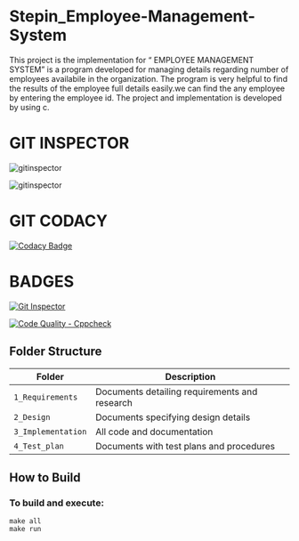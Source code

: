 # Stepin_Employee-Management-System
This project is the implementation for “ EMPLOYEE MANAGEMENT SYSTEM”  is a program developed for managing details regarding number of employees availabile in the organization.
The program is very helpful to find the results of the employee full details easily.we can find the any employee by entering the employee id. The project and implementation is developed by using c.


# GIT INSPECTOR

![gitinspector](https://www.code-inspector.com/project/27835/score/svg)


![gitinspector](https://www.code-inspector.com/project/27835/status/svg)

# GIT CODACY

[![Codacy Badge](https://app.codacy.com/project/badge/Grade/222672666ba2467d8f8b1f52b04d72f2)](https://www.codacy.com/gh/sudhakarreddy4098/Stepin_Employee-Management-Sysytem/dashboard?utm_source=github.com&amp;utm_medium=referral&amp;utm_content=sudhakarreddy4098/Stepin_Employee-Management-Sysytem&amp;utm_campaign=Badge_Grade)

# BADGES

[![Git Inspector](https://github.com/sudhakarreddy4098/Stepin_Employee-Management-System/actions/workflows/gitinspector.yml/badge.svg)](https://github.com/sudhakarreddy4098/Stepin_Employee-Management-System/actions/workflows/gitinspector.yml)

[![Code Quality - Cppcheck](https://github.com/sudhakarreddy4098/Stepin_Employee-Management-System/actions/workflows/cppcheck.yml/badge.svg)](https://github.com/sudhakarreddy4098/Stepin_Employee-Management-System/actions/workflows/cppcheck.yml)

 ## Folder Structure
|Folder             | Description |
|-------------------| -----------------------------------------|
| `1_Requirements`   | Documents detailing requirements and research|
| `2_Design`         | Documents specifying design details|
| `3_Implementation` | All code and documentation|
| `4_Test_plan`      | Documents with test plans and procedures|
  
  
  
  ## How to Build
  
  
  ### To build and execute:
```
make all
make run
```


